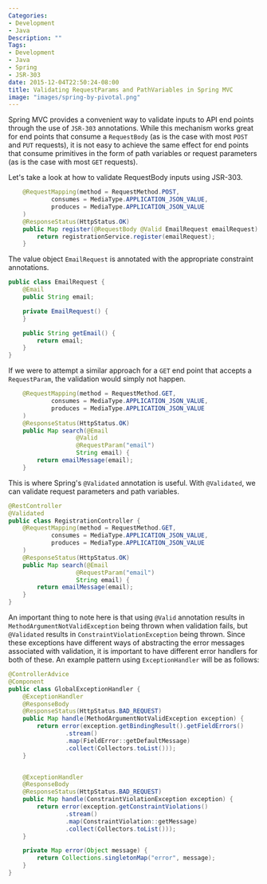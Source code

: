 ```yaml
---
Categories:
- Development
- Java
Description: ""
Tags:
- Development
- Java
- Spring
- JSR-303
date: 2015-12-04T22:50:24-08:00
title: Validating RequestParams and PathVariables in Spring MVC
image: "images/spring-by-pivotal.png"
---
```

Spring MVC provides a convenient way to validate inputs to API end points through the use of `JSR-303` annotations. While this mechanism works great for end points that consume a `RequestBody` (as is the case with most `POST` and `PUT` requests), it is not easy to achieve the same effect for end points that consume primitives in the form of path variables or request parameters (as is the case with most `GET` requests).

<!--more-->

Let's take a look at how to validate RequestBody inputs using JSR-303.

```java
    @RequestMapping(method = RequestMethod.POST,
            consumes = MediaType.APPLICATION_JSON_VALUE,
            produces = MediaType.APPLICATION_JSON_VALUE
    )
    @ResponseStatus(HttpStatus.OK)
    public Map register(@RequestBody @Valid EmailRequest emailRequest) {
        return registrationService.register(emailRequest);
    }
```

The value object `EmailRequest` is annotated with the appropriate constraint annotations.

```java
public class EmailRequest {
    @Email
    public String email;

    private EmailRequest() {
    }

    public String getEmail() {
        return email;
    }
}
```


If we were to attempt a similar approach for a `GET` end point that accepts a `RequestParam`, the validation would simply not happen.

```java
    @RequestMapping(method = RequestMethod.GET,
            consumes = MediaType.APPLICATION_JSON_VALUE,
            produces = MediaType.APPLICATION_JSON_VALUE
    )
    @ResponseStatus(HttpStatus.OK)
    public Map search(@Email
                   @Valid
                   @RequestParam("email")
                   String email) {
        return emailMessage(email);
    }
```

This is where Spring's `@Validated` annotation is useful. With `@Validated`, we can validate request parameters and path variables.

```java
@RestController
@Validated
public class RegistrationController {
    @RequestMapping(method = RequestMethod.GET,
            consumes = MediaType.APPLICATION_JSON_VALUE,
            produces = MediaType.APPLICATION_JSON_VALUE
    )
    @ResponseStatus(HttpStatus.OK)
    public Map search(@Email
                   @RequestParam("email")
                   String email) {
        return emailMessage(email);
    }
}
```

An important thing to note here is that using `@Valid` annotation results in `MethodArgumentNotValidException` being thrown when validation fails, but `@Validated` results in `ConstraintViolationException` being thrown. Since these exceptions have different ways of abstracting the error messages associated with validation, it is important to have different error handlers for both of these. An example pattern using `ExceptionHandler` will be as follows:

```java
@ControllerAdvice
@Component
public class GlobalExceptionHandler {
    @ExceptionHandler
    @ResponseBody
    @ResponseStatus(HttpStatus.BAD_REQUEST)
    public Map handle(MethodArgumentNotValidException exception) {
        return error(exception.getBindingResult().getFieldErrors()
                .stream()
                .map(FieldError::getDefaultMessage)
                .collect(Collectors.toList()));
    }


    @ExceptionHandler
    @ResponseBody
    @ResponseStatus(HttpStatus.BAD_REQUEST)
    public Map handle(ConstraintViolationException exception) {
        return error(exception.getConstraintViolations()
                .stream()
                .map(ConstraintViolation::getMessage)
                .collect(Collectors.toList()));
    }

    private Map error(Object message) {
        return Collections.singletonMap("error", message);
    }
}

```
